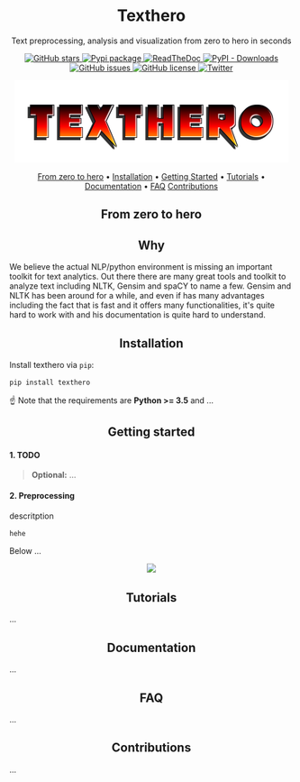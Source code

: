 <h1 align="center">Texthero</h1>

<p align="center">Text preprocessing, analysis and visualization from zero to hero in seconds</p>

<p align="center">
  <a href="https://github.com/jonathanbesomi/texthero/stargazers">
    <img src="https://img.shields.io/github/stars/jonathanbesomi/texthero.svg?colorA=orange&colorB=orange&logo=github"
         alt="GitHub stars">
  </a>
  <a href="https://pypi.org/search/?q=bert-serving">
      <img src="https://img.shields.io/pypi/v/bert-serving-server.svg?colorB=brightgreen"
           alt="Pypi package">
    </a>
  <a href="https://texthero.readthedocs.io/">
      <img src="https://readthedocs.org/projects/texthero/badge/?version=latest"
           alt="ReadTheDoc">
    </a>
  <a href="https://pypi.org/search/?q=bert-serving">
      <img alt="PyPI - Downloads" src="https://img.shields.io/pypi/dm/bert-serving-server">
  </a>
  <a href="https://github.com/jonathanbesomi/texthero/issues">
        <img src="https://img.shields.io/github/issues/jonathanbesomi/texthero.svg"
             alt="GitHub issues">
  </a>
  <a href="https://github.com/jonathanbesomi/texthero/blob/master/LICENSE">
        <img src="https://img.shields.io/github/license/jonathanbesomi/texthero.svg"
             alt="GitHub license">
  </a>
  <a href="https://twitter.com/intent/tweet?text=Wow:&url=https%3A%2F%2Fgithub.com%2Fjonathanbesomi%2Ftexthero">
  <img src="https://img.shields.io/twitter/url/https/github.com/jonathanbesomi/texthero.svg?style=social" alt="Twitter">
  </a>      
</p>

<p align="center">
    <img src=".github/logo_v1.0.png">
</p>

<p align="center">
  <a href="#zero-to-hero">From zero to hero</a> •
  <a href="#installation">Installation</a> •
  <a href="#getting-started">Getting Started</a> •
  <a href="#book-tutorial">Tutorials</a> •
  <a href="#documentation">Documentation</a> •
  <a href="#faq">FAQ</a>
  <a href="#contributions">Contributions</a>
</p>


<h2 align="center">From zero to hero</h2>

<h2 align="center">Why</h2>

We believe the actual NLP/python environment is missing an important toolkit for text analytics. Out there there are many great tools and toolkit to analyze text including NLTK, Gensim and spaCY to name a few. Gensim and NLTK has been around for a while, and even if has many advantages including the fact that is fast and it offers many functionalities, it's quite hard to work with and his documentation is quite hard to understand.

<h2 align="center">Installation</h2>

Install texthero via `pip`:
```bash
pip install texthero
```
:point_up:  Note that the requirements are **Python >= 3.5** and ...

<h2 align="center">Getting started</h2>

#### 1. TODO

> **Optional:** ...

#### 2. Preprocessing
descritption
```bash
hehe
```
Below ...
<p align="center"><img src=".github/server-demo.gif?raw=true"/></p>

<h2 align="center">Tutorials</h2>
...

<h2 align="center">Documentation</h2>
...

<h2 align="center">FAQ</h2>
...

<h2 align="center">Contributions</h2>
...
